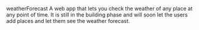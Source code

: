 weatherForecast
A web app that lets you check the weather of any place at any point of time.
It is still in the building phase and will soon let the users add places and let them see the weather forecast.
